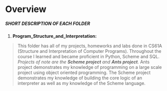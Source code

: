 # Overview

##### SHORT DESCRIPTION OF EACH FOLDER  #####

1) **Program_Structure_and_Interpretation:**
> This folder has all of my projects, homeworks and labs done in CS61A (Structure and Interpretation of Computer Programs). Throughout the course I learned and became proficient in Python, Scheme and SQL. 
*Projects of note are the __Scheme project__ and __Ants project__.*
Ants project demonstrates my knowledge of programming on a large scale project using object oriented programming. The Scheme project demonstrates my knowledge of building the core logic of an interpreter as well as my knowledge of the Scheme language. 

